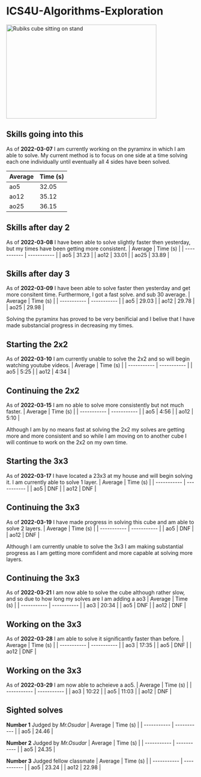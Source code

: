 # **ICS4U-Algorithms-Exploration**
<img src="https://i.imgur.com/u0iH4GB.jpg" alt="Rubiks cube sitting on stand" width="400" height="250"/>

## Skills going into this
As of **2022-03-07** I am currently working on the pyraminx in which I am able to solve. 
My current method is to focus on one side at a time solving each one individually until eventually all 4 sides have been solved.

| Average | Time (s) |
| ----------- | ----------- |
| ao5 | 32.05 |
| ao12 | 35.12 |
| ao25 | 36.15 |


## Skills after day 2
As of **2022-03-08** I have been able to solve slightly faster then yesterday, but my times have been getting more consistent.
| Average | Time (s) |
| ----------- | ----------- |
| ao5 | 31.23 |
| ao12 | 33.01 |
| ao25 | 33.89 |


## Skills after day 3
As of **2022-03-09** I have been able to solve faster then yesterday and get more consitent time. Furthermore, I got a fast solve. and sub 30 average.
| Average | Time (s) |
| ----------- | ----------- |
| ao5 | 29.03 |
| ao12 | 29.78 |
| ao25 | 29.98 |

Solving the pyraminx has proved to be very benificial and I belive that I have made substancial progress in decreasing my times.

## Starting the 2x2
As of **2022-03-10** I am currently unable to solve the 2x2 and so will begin watching youtube videos.
| Average | Time (s) |
| ----------- | ----------- |
| ao5 | 5:25 |
| ao12 | 4:34 |

## Continuing the 2x2
As of **2022-03-15** I am no able to solve more consistently but not much faster.
| Average | Time (s) |
| ----------- | ----------- |
| ao5 | 4:56 |
| ao12 | 5:10 |

Although I am by no means fast at solving the 2x2 my solves are getting more and more consistent and so while I am moving on to another cube I will continue to
work on the 2x2 on my own time.

## Starting the 3x3
As of **2022-03-17** I have located a 23x3 at my house and will begin solving it. I am currently able to solve 1 layer.
| Average | Time (s) |
| ----------- | ----------- |
| ao5 | DNF |
| ao12 | DNF |

## Continuing the 3x3
As of **2022-03-19** I have made progress in solving this cube and am able to solve 2 layers.
| Average | Time (s) |
| ----------- | ----------- |
| ao5 | DNF |
| ao12 | DNF |

Although I am currently unable to solve the 3x3 I am making substantial progress as I am getting more comfident and more capable at solving more layers.

## Continuing the 3x3
As of **2022-03-21** I am now able to solve the cube although rather slow, and so due to how long my solves are I am adding a ao3
| Average | Time (s) |
| ----------- | ----------- |
| ao3 | 20:34 |
| ao5 | DNF |
| ao12 | DNF |

## Working on the 3x3
As of **2022-03-28** I am able to solve it significantly faster than before.
| Average | Time (s) |
| ----------- | ----------- |
| ao3 | 17:35 |
| ao5 | DNF |
| ao12 | DNF |

## Working on the 3x3
As of **2022-03-29** I am now able to acheieve a ao5.
| Average | Time (s) |
| ----------- | ----------- |
| ao3 | 10:22 |
| ao5 | 11:03 |
| ao12 | DNF |

## Sighted solves
**Number 1**
Judged by *Mr.Osudar*
| Average | Time (s) |
| ----------- | ----------- |
| ao5 | 24.46 |

**Number 2**
Judged by *Mr.Osudar*
| Average | Time (s) |
| ----------- | ----------- |
| ao5 | 24.35 |

**Number 3**
Judged fellow classmate
| Average | Time (s) |
| ----------- | ----------- |
| ao5 | 23.24 |
| ao12 | 22.98 |
